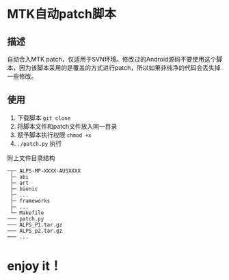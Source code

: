 # MTK自动patch脚本
## 描述
自动合入MTK patch，仅适用于SVN环境。修改过的Android源码不要使用这个脚本，因为该脚本采用的是覆盖的方式进行patch，所以如果非纯净的代码会丢失掉一些修改。
## 使用
1. 下载脚本 `git clone`
2. 将脚本文件和patch文件放入同一目录
3. 赋予脚本执行权限 `chmod +x`
4. `./patch.py` 执行  


附上文件目录结构

```
─┬─ ALPS-MP-XXXX-AUSXXXX
 ├─ abi
 ├─ art
 ├─ bionic
 ├─ ...
 ├─ frameworks
 ├─ ...
 └─ Makefile
─── patch.py
─── ALPS_P1.tar.gz
─── ALPS_p2.tar.gz
─── ...
```


# enjoy it！
